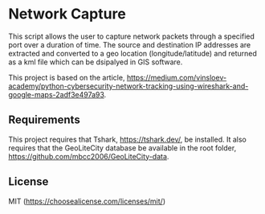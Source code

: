 # Network Capture

This script allows the user to capture network packets through a specified
port over a duration of time. The source and destination IP addresses are
extracted and converted to a geo location (longitude/latitude) and returned as a
kml file which can be dsipalyed in GIS software.

This project is based on the article, https://medium.com/vinsloev-academy/python-cybersecurity-network-tracking-using-wireshark-and-google-maps-2adf3e497a93.

## Requirements

This project requires that Tshark, https://tshark.dev/, be installed. It also requires that the GeoLiteCity database be available in the root folder, https://github.com/mbcc2006/GeoLiteCity-data.

## License
MIT (https://choosealicense.com/licenses/mit/)
